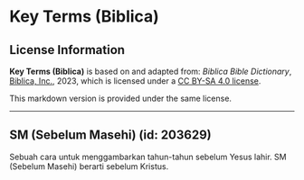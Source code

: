 # Key Terms (Biblica)

## License Information

**Key Terms (Biblica)** is based on and adapted from: _Biblica Bible Dictionary_, [Biblica, Inc.](https://www.biblica.com/), 2023, which is licensed under a [CC BY-SA 4.0 license](https://creativecommons.org/licenses/by-sa/4.0/legalcode.en).

This markdown version is provided under the same license.



--------------------------------

## SM (Sebelum Masehi) (id: 203629)

Sebuah cara untuk menggambarkan tahun\-tahun sebelum Yesus lahir. SM (Sebelum Masehi) berarti sebelum Kristus. 


